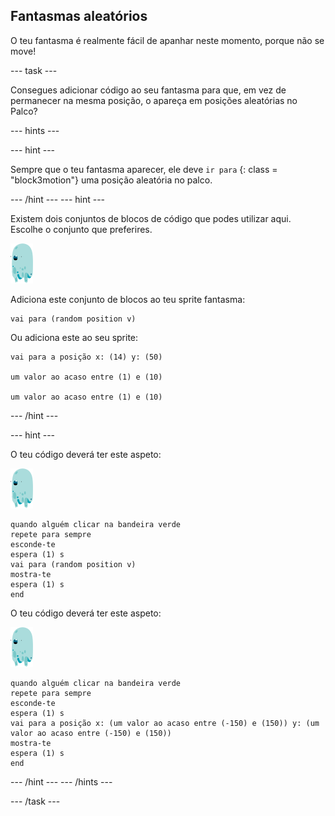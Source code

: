 ## Fantasmas aleatórios

O teu fantasma é realmente fácil de apanhar neste momento, porque não se move!

\--- task \---

Consegues adicionar código ao seu fantasma para que, em vez de permanecer na mesma posição, o apareça em posições aleatórias no Palco?

\--- hints \---

\--- hint \---

Sempre que o teu fantasma aparecer, ele deve ` ir para ` {: class = "block3motion"} uma posição aleatória no palco.

\--- /hint \--- \--- hint \---

Existem dois conjuntos de blocos de código que podes utilizar aqui. Escolhe o conjunto que preferires.

![ator fantasma](images/ghost-sprite.png)

Adiciona este conjunto de blocos ao teu sprite fantasma:

```blocks3
vai para (random position v)
```

Ou adiciona este ao seu sprite:

```blocks3
vai para a posição x: (14) y: (50)

um valor ao acaso entre (1) e (10)

um valor ao acaso entre (1) e (10)
```

\--- /hint \---

\--- hint \---

O teu código deverá ter este aspeto:

![ator fantasma](images/ghost-sprite.png)

```blocks3
quando alguém clicar na bandeira verde
repete para sempre 
esconde-te
espera (1) s
vai para (random position v)
mostra-te
espera (1) s
end
```

O teu código deverá ter este aspeto:

![ator fantasma](images/ghost-sprite.png)

```blocks3
quando alguém clicar na bandeira verde
repete para sempre 
esconde-te
espera (1) s
vai para a posição x: (um valor ao acaso entre (-150) e (150)) y: (um valor ao acaso entre (-150) e (150))
mostra-te
espera (1) s
end
```

\--- /hint \--- \--- /hints \---

\--- /task \---